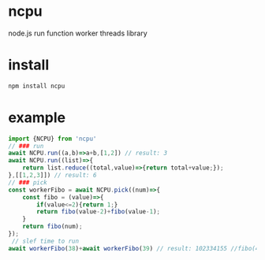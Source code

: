 # ncpu
node.js run function worker threads library

# install 
```sh
npm install ncpu
```

# example
```js
import {NCPU} from 'ncpu'
// ### run
await NCPU.run((a,b)=>a+b,[1,2]) // result: 3
await NCPU.run((list)=>{
    return list.reduce((total,value)=>{return total+value;});
},[[1,2,3]]) // result: 6
// ### pick
const workerFibo = await NCPU.pick((num)=>{
    const fibo = (value)=>{
        if(value<=2){return 1;}
        return fibo(value-2)+fibo(value-1);
    }
    return fibo(num);
});
 // slef time to run
await workerFibo(38)+await workerFibo(39) // result: 102334155 //fibo(40)
```
